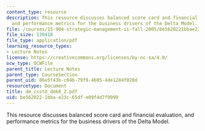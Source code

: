 ```yaml
---
content_type: resource
description: This resource discusses balanced score card and financial evaluation,
  and performance metrics for the business drivers of the Delta Model.
file: /courses/15-904-strategic-management-ii-fall-2005/be5620221bbae23c65dfe09f4d7f9999_dm_csstd_dmk8_2.pdf
file_size: 130418
file_type: application/pdf
learning_resource_types:
- Lecture Notes
license: https://creativecommons.org/licenses/by-nc-sa/4.0/
ocw_type: OCWFile
parent_title: Lecture Notes
parent_type: CourseSection
parent_uid: 86e5f43b-c04b-79f9-4605-4de1284f020d
resourcetype: Document
title: dm_csstd_dmk8_2.pdf
uid: be562022-1bba-e23c-65df-e09f4d7f9999
---
```

This resource discusses balanced score card and financial evaluation, and performance metrics for the business drivers of the Delta Model.